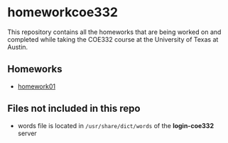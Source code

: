 # homeworkcoe332
This repository contains all the homeworks that are being worked on and completed while taking the COE332 course at the University of Texas at Austin.

## Homeworks
- [homework01](https://github.com/jaeestee/homeworkcoe332/tree/main/homework01)

## Files not included in this repo
- words file is located in ``/usr/share/dict/words`` of the **login-coe332** server
